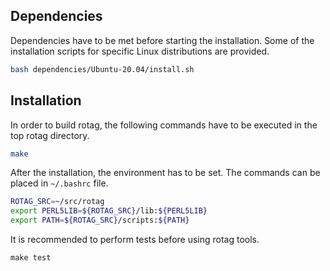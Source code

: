 ## Dependencies

Dependencies have to be met before starting the installation. Some of the
installation scripts for specific Linux distributions are provided.

```bash
bash dependencies/Ubuntu-20.04/install.sh
```

## Installation
In order to build rotag, the following commands have to be executed in the
top rotag directory.

```bash
make
```

After the installation, the environment has to be set. The commands can be placed
in `~/.bashrc` file.

```bash
ROTAG_SRC=~/src/rotag
export PERL5LIB=${ROTAG_SRC}/lib:${PERL5LIB}
export PATH=${ROTAG_SRC}/scripts:${PATH}
```

It is recommended to perform tests before using rotag tools.

```
make test
```